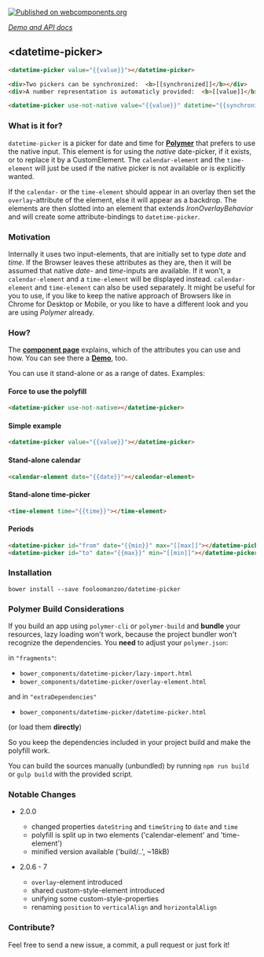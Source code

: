 [![Published on webcomponents.org](https://img.shields.io/badge/webcomponents.org-published-blue.svg)](https://www.webcomponents.org/element/fooloomanzoo/datetime-picker)

_[Demo and API docs](https://fooloomanzoo.github.io/datetime-picker/components/datetime-picker/)_
## &lt;datetime-picker&gt;
<!--
```
<custom-element-demo>
  <template>
    <link rel="import" href="time-element.html">
    <link rel="import" href="calendar-element.html">
    <link rel="import" href="overlay-element.html">
    <link rel="import" href="datetime-picker.html">
    <template is="dom-bind">
      <next-code-block></next-code-block>
    </template>
  </template>
</custom-element-demo>
```
-->
```html
<datetime-picker value="{{value}}"></datetime-picker>

<div>Two pickers can be synchronized:  <b>[[synchronized]]</b></div>
<div>A number representation is automaticly provided:  <b>[[value]]</b></div>

<datetime-picker use-not-native value="{{value}}" datetime="{{synchronized}}"></datetime-picker>
```

### What is it for?

`datetime-picker` is a picker for date and time for **[Polymer](https://github.com/Polymer/polymer)** that prefers to use the native input. This element is for using the *native* date-picker, if it exists, or to replace it by a CustomElement. The `calendar-element` and the `time-element` will just be used if the native picker is not available or is explicitly wanted.

If the `calendar-` or the `time-element` should appear in an overlay then set the `overlay`-attribute of the element, else it will appear as a backdrop. The elements are then slotted into an element that extends *IronOverlayBehavior* and will create some attribute-bindings to `datetime-picker`.


### Motivation

Internally it uses two input-elements, that are initially set to type *date* and *time*. If the Browser leaves these attributes as they are, then it will be assumed that native *date*- and *time*-inputs are available. If it won't, a `calendar-element` and a `time-element` will be displayed instead. `calendar-element` and `time-element` can also be used separately.
It might be useful for you to use, if you like to keep the native approach of Browsers like in Chrome for Desktop or Mobile, or you like to have a different look and you are using *Polymer* already.

### How?

The **[component page](https://fooloomanzoo.github.io/datetime-picker/components/datetime-picker/)** explains, which of the attributes you can use and how. You can see there a **[Demo](https://fooloomanzoo.github.io/datetime-picker/components/datetime-picker/#/elements/datetime-picker/demos/demo/datetime-picker.html)**, too.

You can use it stand-alone or as a range of dates. Examples:


#### Force to use the polyfill

```html
<datetime-picker use-not-native></datetime-picker>
```


#### Simple example


```html
<datetime-picker value="{{value}}"></datetime-picker>
```


#### Stand-alone calendar
```html
<calendar-element date="{{date}}"></calendar-element>
```


#### Stand-alone time-picker
```html
<time-element time="{{time}}"></time-element>
```


#### Periods
```html
<datetime-picker id="from" date="{{min}}" max="[[max]]"></datetime-picker>
<datetime-picker id="to" date="{{max}}" min="[[min]]"></datetime-picker>
```


### Installation
```
bower install --save fooloomanzoo/datetime-picker
```


### Polymer Build Considerations

If you build an app using `polymer-cli` or `polymer-build` and **bundle** your resources, lazy loading won't work, because the project bundler won't recognize the dependencies. You **need** to adjust your `polymer.json`:

in `"fragments"`:
* `bower_components/datetime-picker/lazy-import.html`
* `bower_components/datetime-picker/overlay-element.html`

and in `"extraDependencies"`
* `bower_components/datetime-picker/datetime-picker.html`

(or load them **directly**)

So you keep the dependencies included in your project build and make the polyfill work.

You can build the sources manually (unbundled) by running `npm run build` or `gulp build` with the provided script.


### Notable Changes

* 2.0.0
  - changed properties `dateString` and `timeString` to `date` and `time`
  - polyfill is split up in two elements ('calendar-element' and 'time-element')
  - minified version available ('build/..', ~18kB)


* 2.0.6 - 7
  - `overlay`-element introduced
  - shared custom-style-element introduced
  - unifying some custom-style-properties
  - renaming `position` to `verticalAlign` and `horizontalAlign`


### Contribute?
Feel free to send a new issue, a commit, a pull request or just fork it!

